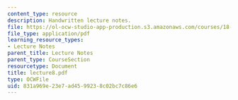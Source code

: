 ```yaml
---
content_type: resource
description: Handwritten lecture notes.
file: https://ol-ocw-studio-app-production.s3.amazonaws.com/courses/18-704-seminar-in-algebra-and-number-theory-rational-points-on-elliptic-curves-fall-2004/831a969e23e7ad4599238c02bc7c86e6_lecture8.pdf
file_type: application/pdf
learning_resource_types:
- Lecture Notes
parent_title: Lecture Notes
parent_type: CourseSection
resourcetype: Document
title: lecture8.pdf
type: OCWFile
uid: 831a969e-23e7-ad45-9923-8c02bc7c86e6
---
```

